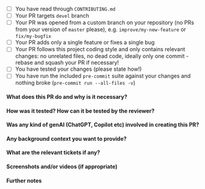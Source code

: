 <!--
Thank you for your interest in contributing to OctoPrint-Telegram, it's
highly appreciated!

Please make sure you have read the Contribution Guidelines as
linked just above this form, there's a section on Pull Requests in there
as well which contains important information.

As a summary, please make sure you have ticked all points on this
checklist:
-->

- [ ] You have read through `CONTRIBUTING.md`
- [ ] Your PR targets `devel` branch
- [ ] Your PR was opened from a custom branch on your repository
  (no PRs from your version of `master` please),
  e.g. `improve/my-new-feature` or `fix/my-bugfix`
- [ ] Your PR adds only a single feature or fixes a single bug
- [ ] Your PR follows this project coding style and only contains
  relevant changes: no unrelated files, no dead code, ideally only
  one commit - rebase and squash your PR if necessary!
- [ ] You have tested your changes (please state how!)
- [ ] You have run the included `pre-commit` suite against your changes
  and nothing broke (`pre-commit run --all-files -v`)

<!--
Describe your PR further using the template provided below. The more
details the better!
-->

#### What does this PR do and why is it necessary?

#### How was it tested? How can it be tested by the reviewer?

#### Was any kind of genAI (ChatGPT, Copilot etc) involved in creating this PR?

#### Any background context you want to provide?

#### What are the relevant tickets if any?

#### Screenshots and/or videos (if appropriate)

#### Further notes
